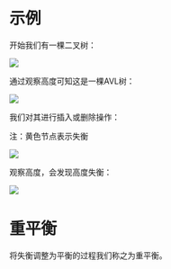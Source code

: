 
# 示例
开始我们有一棵二叉树：

![](https://pic.imgdb.cn/item/6234581f5baa1a80ab2410ba.jpg)

通过观察高度可知这是一棵AVL树：

![](https://pic.imgdb.cn/item/623458475baa1a80ab244bc9.jpg)

我们对其进行插入或删除操作：

注：黄色节点表示失衡

![](https://pic.imgdb.cn/item/623458815baa1a80ab248922.jpg)

观察高度，会发现高度失衡：

![](https://pic.imgdb.cn/item/623458bb5baa1a80ab24c780.jpg)

# 重平衡
将失衡调整为平衡的过程我们称之为重平衡。